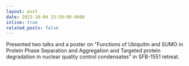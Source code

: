 ```yaml
---
layout: post
date: 2023-10-04 15:59:00-0400
inline: true
related_posts: false
---
```


Presented two talks and a poster on "Functions of Ubiquitin and SUMO in Protein Phase Separation and Aggregation and Targeted protein degradation in nuclear quality control condensates" in SFB-1551 retreat. 
